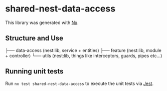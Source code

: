 # shared-nest-data-access

This library was generated with [Nx](https://nx.dev).

## Structure and Use
├── data-access (nest:lib, service + entities)
├── feature (nest:lib, module + controller)
└── utils (nest:lib, things like interceptors, guards, pipes etc...)

## Running unit tests

Run `nx test shared-nest-data-access` to execute the unit tests via [Jest](https://jestjs.io).
